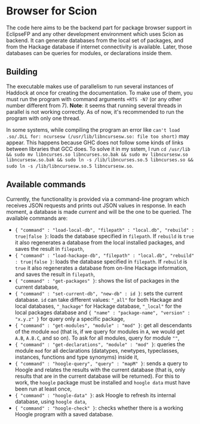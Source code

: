 Browser for Scion
=================

The code here aims to be the backend part for package browser support in EclipseFP and any other development environment which uses Scion as backend. It can generate databases from the local set of packages, and from the Hackage database if internet connectivity is available. Later, those databases can be queries for modules, or declarations inside them.

Building
--------

The executable makes use of parallelism to run several instances of Haddock at once for creating the documentation. To make use of them, you must run the program with command arguments `+RTS -N7` (or any other number different from 7). **Note**: it seems that running several threads in parallel is not working correctly. As of now, it's recommended to run the program with only one thread.

In some systems, while compiling the program an error like `can't load .so/.DLL for: ncursesw (/usr/lib/libncursesw.so: file too short)` may appear. This happens because GHC does not follow some kinds of links between libraries that GCC does. To solve it in my sstem, I run `cd /usr/lib && sudo mv libncurses.so libncurses.so.bak && sudo mv libncursesw.so libncursesw.so.bak && sudo ln -s /lib/libncurses.so.5 libncurses.so && sudo ln -s /lib/libncursesw.so.5 libncursesw.so`.

Available commands
------------------

Currently, the functionality is provided via a command-line program which receives JSON requests and prints out JSON values in response. In each moment, a database is made *current* and will be the one to be queried. The available commands are:

* `{ "command" : "load-local-db", "filepath" : "local.db", "rebuild" : true|false }`: loads the database specified in `filepath`. If `rebuild` is `true` it also regenerates a database from the local installed packages, and saves the result in `filepath`,
* `{ "command" : "load-hackage-db", "filepath" : "local.db", "rebuild" : true|false }`: loads the database specified in `filepath`. If `rebuild` is `true` it also regenerates a database from on-line Hackage information, and saves the result in `filepath`,
* `{ "command" : "get-packages" }`: shows the list of packages in the current database,
* `{ "command" : "set-current-db", "new-db" : id }`: sets the current database. `id` can take different values: `"_all"` for both Hackage and local databases, `"_hackage"` for Hackage database, `"_local"` for the local packages database and `{ "name" : "package-name", "version" : "x.y.z" }` for query only a specific package,
* `{ "command" : "get-modules", "module" : "mod" }`: get all descendants of the module `mod` (that is, if we query for modules in `A`, we would get `A.B`, `A.B.C`, and so on). To ask for all modules, query for module `""`,
* `{ "command" : "get-declarations", "module" : "mod" }`: queries the module `mod` for all declarations (datatypes, newtypes, typeclasses, instances, functions and type synonyms) inside it,
* `{ "command" : "hoogle-query", "query" : "mapM" }`: sends a query to Hoogle and relates the results with the current database (that is, only results that are in the current database will be returned). For this to work, the `hoogle` package must be installed and `hoogle data` must have been run at least once,
* `{ "command" : "hoogle-data" }`: ask Hoogle to refresh its internal database, using `hoogle data`,
* `{ "command" : "hoogle-check" }`: checks whether there is a working Hoogle program with a saved database.

